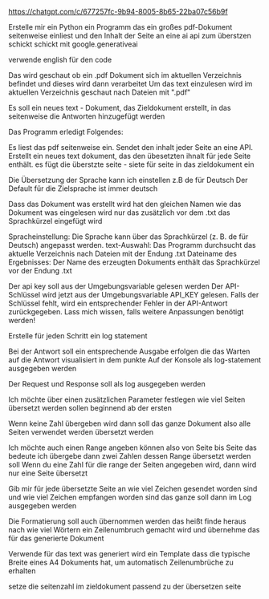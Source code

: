 https://chatgpt.com/c/677257fc-9b94-8005-8b65-22ba07c56b9f
 

Erstelle mir ein Python ein Programm das ein großes pdf-Dokument seitenweise einliest und den Inhalt der Seite an eine ai api zum überstzen schickt schickt
mit google.generativeai 

verwende english für den code

Das wird geschaut ob ein .pdf Dokument sich im aktuellen Verzeichnis befindet und dieses wird dann verarbeitet
Um das text einzulesen wird im aktuellen Verzeichnis geschaut nach Dateien mit ".pdf"

Es soll ein neues text - Dokument, das Zieldokument erstellt, in das seitenweise die Antworten hinzugefügt werden

Das Programm erledigt Folgendes:

Es liest das pdf seitenweise ein.
Sendet den inhalt jeder Seite an eine API.
Erstellt ein neues text dokument, das den übesetzten ihnalt für jede Seite enthält.
es fügt die überstzte seite - siete für seite in das zieldokument ein

Die Übersetzung der Sprache kann ich einstellen z.B de für Deutsch
Der Default für die Zielsprache ist immer deutsch

Dass das Dokument was erstellt wird hat den gleichen Namen wie das Dokument was eingelesen wird nur das zusätzlich vor dem .txt das Sprachkürzel eingefügt wird

Spracheinstellung: Die Sprache kann über das Sprachkürzel (z. B. de für Deutsch) angepasst werden.
text-Auswahl: Das Programm durchsucht das aktuelle Verzeichnis nach Dateien mit der Endung .txt
Dateiname des Ergebnisses: Der Name des erzeugten Dokuments enthält das Sprachkürzel vor der Endung .txt


 
Der api key soll aus der Umgebungsvariable gelesen werden
Der API-Schlüssel wird jetzt aus der Umgebungsvariable API_KEY gelesen. Falls der Schlüssel fehlt, wird ein entsprechender Fehler in der API-Antwort zurückgegeben. Lass mich wissen, falls weitere Anpassungen benötigt werden!


Erstelle für jeden Schritt ein log statement



Bei der Antwort soll ein entsprechende Ausgabe erfolgen die das Warten auf die Antwort visualisiert in dem punkte  Auf der Konsole als log-statement ausgegeben werden



Der Request und Response soll als log ausgegeben  werden



Ich möchte über einen zusätzlichen Parameter festlegen wie viel Seiten übersetzt werden sollen beginnend ab der ersten



Wenn keine Zahl übergeben wird dann soll das ganze Dokument also alle Seiten verwendet werden übersetzt werden
 

Ich möchte auch einen Range angeben können also von Seite bis Seite das bedeute ich übergebe dann zwei Zahlen dessen Range übersetzt werden soll
Wenn du eine Zahl für die range der Seiten angegeben wird, dann wird nur eine Seite übersetzt

Gib mir für jede übersetzte Seite an wie viel Zeichen gesendet worden sind und wie viel Zeichen empfangen worden sind das ganze soll dann im Log ausgegeben werden


Die Formatierung soll auch übernommen werden das heißt finde heraus nach wie viel Wörtern ein Zeilenumbruch gemacht wird und übernehme das für das generierte Dokument


Verwende für das text was generiert wird ein Template dass die typische Breite eines A4 Dokuments hat, um automatisch Zeilenumbrüche zu erhalten 


setze die seitenzahl im zieldokument passend zu der übersetzen seite